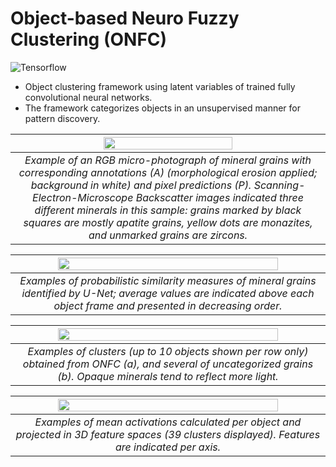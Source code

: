# Object-based Neuro Fuzzy Clustering (ONFC)
![Tensorflow](https://img.shields.io/badge/Implemented%20in-Tensorflow-green.svg) <br>

- Object clustering framework using latent variables of trained fully convolutional neural networks.
- The framework categorizes objects in an unsupervised manner for pattern discovery.

| <img src="https://raw.githubusercontent.com/cjuliani/tf-object-neuro-fuzzy-clustering/main/sample.PNG" width="65%"> |
|:--:|
| *Example of an RGB micro-photograph of mineral grains with corresponding annotations (A) (morphological erosion applied; background in white) and pixel predictions (P). Scanning-Electron-Microscope Backscatter images indicated three different minerals in this sample: grains marked by black squares are mostly apatite grains, yellow dots are monazites, and unmarked grains are zircons.*

| <img src="https://raw.githubusercontent.com/cjuliani/tf-object-neuro-fuzzy-clustering/main/similarity.PNG" width="85%"> |
|:--:|
| *Examples of probabilistic similarity measures of mineral grains identified by U-Net; average values are indicated above each object frame and presented in decreasing order.*

| <img src="https://raw.githubusercontent.com/cjuliani/tf-object-neuro-fuzzy-clustering/main/clusters.PNG" width="85%"> |
|:--:|
| *Examples of clusters (up to 10 objects shown per row only) obtained from ONFC (a), and several of uncategorized grains (b). Opaque minerals tend to reflect more light.*

| <img src="https://raw.githubusercontent.com/cjuliani/tf-object-neuro-fuzzy-clustering/main/feature-centroids-plot.png" width="85%"> |
|:--:|
| *Examples of mean activations calculated per object and projected in 3D feature spaces (39 clusters displayed). Features are indicated per axis.*
